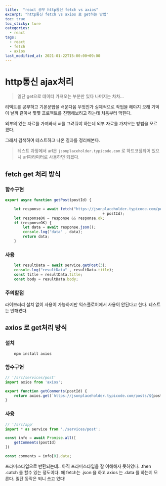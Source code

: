 ```yaml
---
title:  "react 공부 http통신 fetch vs axios"
excerpt: "http통신 fetch vs axios 로 get하는 방법"
toc: true
toc_sticky: ture
categories:
  - react
tags:
  - react
  - fetch
  - axios
last_modified_at: 2021-01-22T15:00:00+09:00
---
```



# http통신 ajax처리 

> 일단 get으로 데이터 가져오는 부분만 있다 나머지는 차차...

리엑트를 공부하고 기본문법을 배운다음 무엇인가 실제적으로 작업을 해야지 오래 기억이 날꺼 같아서 몇몇 프로젝트를 진행해보려고 하는데 처음부터 막힌다.

외부의 있는 자료를 가져와서 ui를 그려줘야 하는데 외부 자료를 가져오는 방법을 모르겠다.

그래서 검색하여 테스트하고 나온 결과를 정리해본다.

> 테스트 과정에서 url은 `jsonplaceholder.typicode.com` 로 하드코딩되어 있으니 url파라미터로 사용하면 되겠다.


## fetch get 처리 방식

### 함수구현

``` js
export async function getPost(postId) {    

    let response = await fetch("https://jsonplaceholder.typicode.com/posts/" 
                                            + postId);
    let responseOK = response && response.ok;
    if (responseOK) {
        let data = await response.json();
        console.log("data" , data);
        return data;
    }

```

### 사용
``` js
    let resultData = await service.getPost(3);
    console.log("resultData" , resultData.title);
    const title = resultData.title;
    const body = resultData.body;

```


### 주의할점

라이브러리 설치 없이 사용이 가능하지만 익스플로어에서 사용이 안된다고 한다. 테스트는 안해봤다.

## axios 로 get처리 방식


### 설치
``` 
    npm install axios
```

### 함수구현

``` js
// '/src/services/post'
import axios from 'axios';

export function getComments(postId) {
    return axios.get(`https://jsonplaceholder.typicode.com/posts/${postId}/comments`)
}    
```



### 사용
``` js
// '/src/app'
import * as service from './services/post';

const info = await Promise.all([
    getComments(postId)
])

const comments = info[0].data;
```


프라미스타입으로 반환되는데..
아직 프라미스타입을 잘 이해해자 못하였다.
.then
.catch 를 할수 있는 정도이다.
왜 fetch는 .json 을 하고
axios 는 .data 를 하는지 모른다. 일단 동작은 되니 쓰고 있다!










